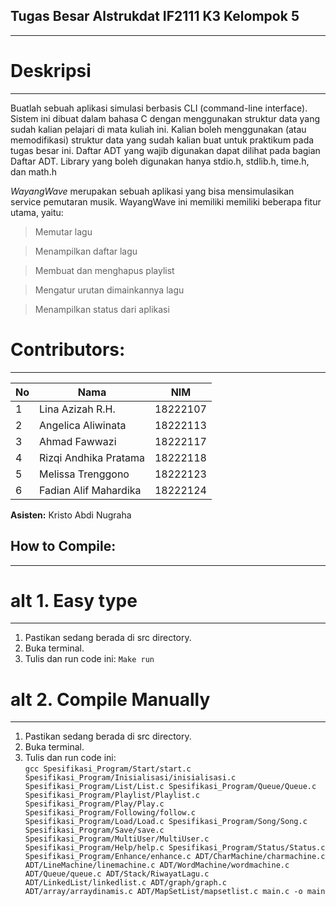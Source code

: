 ## **Tugas Besar Alstrukdat IF2111 K3 Kelompok 5**  
_______

# Deskripsi
_______
Buatlah sebuah aplikasi simulasi berbasis CLI (command-line interface). Sistem ini dibuat dalam bahasa C dengan menggunakan struktur data yang sudah kalian pelajari di mata kuliah ini. Kalian boleh menggunakan (atau memodifikasi) struktur data yang sudah kalian buat untuk praktikum pada tugas besar ini. Daftar ADT yang wajib digunakan dapat dilihat pada bagian Daftar ADT. Library yang boleh digunakan hanya stdio.h, stdlib.h, time.h, dan math.h

*WayangWave* merupakan sebuah aplikasi yang bisa mensimulasikan service pemutaran musik. WayangWave ini memiliki memiliki beberapa fitur utama, yaitu:
> Memutar lagu

> Menampilkan daftar lagu

> Membuat dan menghapus playlist

> Mengatur urutan dimainkannya lagu

> Menampilkan status dari aplikasi

# Contributors:
_______

| **No**     | **Nama**                   | **NIM**           |
| ------ | ---------------------- | ------------- |
| 1      | Lina Azizah R.H.       | 18222107      |
| 2      | Angelica Aliwinata     | 18222113      |
| 3      | Ahmad Fawwazi          | 18222117      |
| 4      | Rizqi Andhika Pratama  | 18222118      |
| 5      | Melissa Trenggono      | 18222123      |
| 6      | Fadian Alif Mahardika  | 18222124      |

**Asisten:** Kristo Abdi Nugraha

## **How to Compile:**
_______

# alt 1. Easy type
_______

1. Pastikan sedang berada di src directory.
2. Buka terminal.  
3. Tulis dan run code ini:
`Make run`

# alt 2. Compile Manually
_______

1. Pastikan sedang berada di src directory.
2. Buka terminal.  
3. Tulis dan run code ini:  
`gcc Spesifikasi_Program/Start/start.c Spesifikasi_Program/Inisialisasi/inisialisasi.c Spesifikasi_Program/List/List.c Spesifikasi_Program/Queue/Queue.c Spesifikasi_Program/Playlist/Playlist.c Spesifikasi_Program/Play/Play.c Spesifikasi_Program/Following/follow.c Spesifikasi_Program/Load/Load.c Spesifikasi_Program/Song/Song.c Spesifikasi_Program/Save/save.c Spesifikasi_Program/MultiUser/MultiUser.c Spesifikasi_Program/Help/help.c Spesifikasi_Program/Status/Status.c Spesifikasi_Program/Enhance/enhance.c ADT/CharMachine/charmachine.c ADT/LineMachine/linemachine.c ADT/WordMachine/wordmachine.c ADT/Queue/queue.c ADT/Stack/RiwayatLagu.c ADT/LinkedList/linkedlist.c ADT/graph/graph.c ADT/array/arraydinamis.c ADT/MapSetList/mapsetlist.c main.c -o main`



